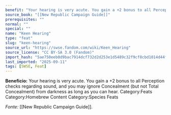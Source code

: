 ```yaml
---
benefit: "Your hearing is very acute. You gain a +2 bonus to all Perception checks regarding sound, and you may ignore Concealment (but not Total Concealment) from darkness as long as you can hear. Category:Feats Category:Homebrew Content Category:Species Feats"
source_book: "[[New Republic Campaign Guide]]"
prerequisites: ""
normal: ""
special: ""
name: "Keen Hearing"
type: "feat"
slug: "keen-hearing"
source_url: "https://swse.fandom.com/wiki/Keen_Hearing"
source_license: "CC BY-SA 3.0 (Fandom)"
import_hash: "5ae750eeb0d9bac7914dcf732d2d253e1d5489c32f9cf8cbd1014d44f582120e"
last_imported: "2025-09-11"
tags: [SWSE, Feat]
---
```

**Beneficio:** Your hearing is very acute. You gain a +2 bonus to all Perception checks regarding sound, and you may ignore Concealment (but not Total Concealment) from darkness as long as you can hear. Category:Feats Category:Homebrew Content Category:Species Feats

*Fonte:* [[New Republic Campaign Guide]].